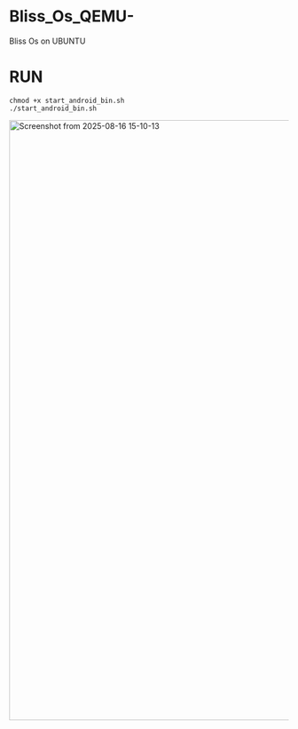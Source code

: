 # Bliss_Os_QEMU-
Bliss Os on UBUNTU 

# RUN

    chmod +x start_android_bin.sh
    ./start_android_bin.sh


<img width="1920" height="1080" alt="Screenshot from 2025-08-16 15-10-13" src="https://github.com/user-attachments/assets/d09139ba-5433-44fc-bcef-a2bc17d66733" />
